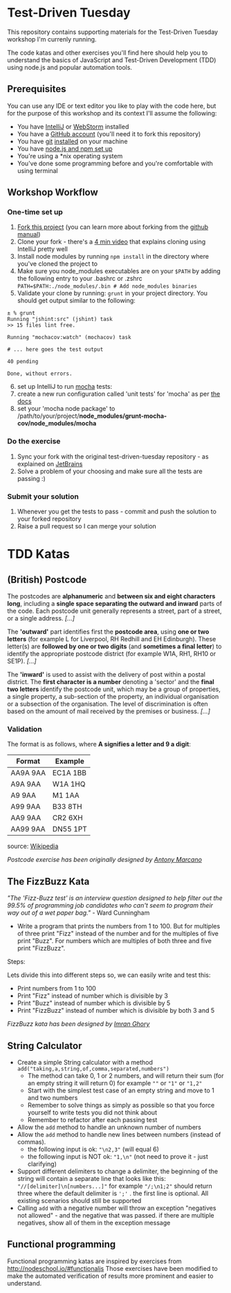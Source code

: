 # Test-Driven Tuesday
This repository contains supporting materials for the Test-Driven Tuesday workshop I'm currenly running.

The code katas and other exercises you'll find here should help you to understand the basics of JavaScript and Test-Driven Development (TDD) using node.js and popular automation tools.

## Prerequisites
You can use any IDE or text editor you like to play with the code here, but for the purpose of this workshop and its context I'll assume the following:
* You have [IntelliJ](http://www.jetbrains.com/idea/) or [WebStorm](http://www.jetbrains.com/webstorm/) installed
* You have a [GitHub account](https://github.com/join) (you'll need it to fork this repository)
* You have [git](http://git-scm.com/) [installed](https://help.github.com/articles/set-up-git) on your machine
* You have [node.js and npm set up](http://nodejs.org/)
* You're using a *nix operating system
* You've done some programming before and you're comfortable with using terminal

## Workshop Workflow

### One-time set up
1. [Fork this project](https://github.com/jan-molak/test-driven-tuesday/fork) (you can learn more about forking from the [github manual](https://help.github.com/articles/fork-a-repo))
1. Clone your fork - there's a [4 min video](http://blog.jetbrains.com/idea/2011/02/advanced-github-integration-rebase-my-github-fork/) that explains cloning using IntelliJ pretty well
1. Install node modules by running `npm install` in the directory where you've cloned the project to
1. Make sure you node_modules executables are on your `$PATH` by adding the following entry to your .bashrc or .zshrc
`PATH=$PATH:./node_modules/.bin # Add node_modules binaries`
1. Validate your clone by running: `grunt` in your project directory. You should get output similar to the following:
```
± % grunt                                                                                                               Running "jshint:src" (jshint) task
>> 15 files lint free.

Running "mochacov:watch" (mochacov) task

# ... here goes the test output

40 pending

Done, without errors.
```
6. set up IntelliJ to run [mocha](http://visionmedia.github.io/mocha/) tests:
  1. create a new run configuration called 'unit tests' for 'mocha' as per [the docs](https://www.jetbrains.com/idea/webhelp/creating-and-editing-run-debug-configurations.html)
  2. set your 'mocha node package' to /path/to/your/project/**node_modules/grunt-mocha-cov/node_modules/mocha**


### Do the exercise
1. Sync your fork with the original test-driven-tuesday repository - as explained on [JetBrains](http://blog.jetbrains.com/idea/2011/02/advanced-github-integration-rebase-my-github-fork/)
1. Solve a problem of your choosing and make sure all the tests are passing :)

### Submit your solution
1. Whenever you get the tests to pass - commit and push the solution to your forked repository
1. Raise a pull request so I can merge your solution

# TDD Katas

## (British) Postcode

The postcodes are **alphanumeric** and **between six and eight characters long**,
including a **single space separating the outward and inward** parts of the code.
Each postcode unit generally represents a street, part of a street, or a single address. *[...]*

The **'outward'** part identifies first the **postcode area**, using **one or two letters** (for example L for Liverpool, RH Redhill and EH Edinburgh).
These letter(s) are **followed by one or two digits** (and **sometimes a final letter**) to identify the appropriate postcode district (for example W1A, RH1, RH10 or SE1P). *[...]*

The **'inward'** is used to assist with the delivery of post within a postal district.
The **first character is a number** denoting a 'sector' and the **final two letters** identify the postcode unit,
which may be a group of properties, a single property, a sub-section of the property,
an individual organisation or a subsection of the organisation. The level of discrimination is often based on the amount of mail received by the premises or business. *[...]*

### Validation

The format is as follows, where **A signifies a letter and 9 a digit**:

| Format   | Example  |
|----------|----------|
| AA9A 9AA | EC1A 1BB |
| A9A 9AA  | W1A 1HQ  |
| A9 9AA   | M1 1AA   |
| A99 9AA  | B33 8TH  |
| AA9 9AA  | CR2 6XH  |
| AA99 9AA | DN55 1PT |

source: [Wikipedia](http://en.wikipedia.org/wiki/Postcodes_in_the_United_Kingdom)

_Postcode exercise has been originally designed by [Antony Marcano](http://antonymarcano.com/blog/)_

## The FizzBuzz Kata

_"The 'Fizz-Buzz test' is an interview question designed to help filter out the 99.5% of programming job candidates who can't seem to program their way out of a wet paper bag."_ - Ward Cunningham

- Write a program that prints the numbers from 1 to 100. But for multiples of three print "Fizz" instead of the number and for the multiples of five print "Buzz". For numbers which are multiples of both three and five print "FizzBuzz".

Steps:

Lets divide this into different steps so, we can easily write and test this:
- Print numbers from 1 to 100
- Print "Fizz" instead of number which is divisible by 3
- Print "Buzz" instead of number which is divisible by 5
- Print "FizzBuzz" instead of number which is divisible by both 3 and 5

_FizzBuzz kata has been designed by [Imran Ghory](http://imranontech.com/2007/01/24/using-fizzbuzz-to-find-developers-who-grok-coding/)_

## String Calculator

- Create a simple String calculator with a method `add("taking,a,string,of,comma,separated,numbers")`
    - The method can take 0, 1 or 2 numbers, and will return their sum (for an empty string it will
      return 0) for example `""` or `"1"` or `"1,2"`
    - Start with the simplest test case of an empty string and move to 1 and two numbers
    - Remember to solve things as simply as possible so that you force yourself to write tests you did
      not think about
    - Remember to refactor after each passing test
- Allow the `add` method to handle an unknown number of numbers
- Allow the `add` method to handle new lines between numbers (instead of commas).
    - the following input is ok:  `"\n2,3"`  (will equal 6)
    - the following input is NOT ok:  `"1,\n"` (not need to prove it - just clarifying)
- Support different delimiters
        to change a delimiter, the beginning of the string will contain a separate line that looks like this:   
        `"//[delimiter]\n[numbers...]"` for example `"/;\n1;2"` should return three where the default delimiter is `';'` .
        the first line is optional. All existing scenarios should still be supported
- Calling `add` with a negative number will throw an exception "negatives not allowed" - and the negative that was passed.
  if there are multiple negatives, show all of them in the exception message 

## Functional programming

Functional programming katas are inspired by exercises from http://nodeschool.io/#functionaljs
Those exercises have been modified to make the automated verification of results more prominent and easier to understand.
